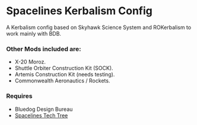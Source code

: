 # Spacelines Kerbalism Config
A Kerbalism config based on Skyhawk Science System and ROKerbalism to work mainly with BDB.

### Other Mods included are:
- X-20 Moroz.
- Shuttle Orbiter Construction Kit (SOCK).
- Artemis Construction Kit (needs testing).
- Commonwealth Aeronautics / Rockets.

### Requires
- Bluedog Design Bureau
- [Spacelines Tech Tree](https://github.com/Gupyzer0/Spacelines_Tree)
